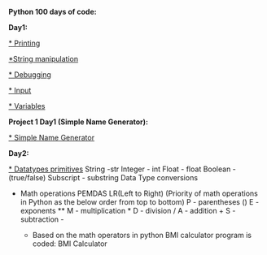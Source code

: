 **Python 100 days of code:**

**Day1:**

[* Printing](https://github.com/ariv14/python/tree/main/printing)

[*String manipulation](https://github.com/ariv14/python/tree/main/Day1_string_manipulation)

[* Debugging](https://github.com/ariv14/python/tree/main/Day1_debugging_practice)

[* Input](https://github.com/ariv14/python/tree/main/Day1_input)

[* Variables](https://github.com/ariv14/python/tree/main/Day1_variables)

**Project 1 Day1 (Simple Name Generator):**

[* Simple Name Generator](https://github.com/ariv14/python/tree/main/Project1_Day1_Simple_Name_Generator)

**Day2:**

[* Datatypes primitives](https://github.com/ariv14/python/tree/main/Day2_primitive_data_types)
  String -str
  Integer - int
  Float - float
  Boolean - (true/false)
  Subscript - substring
  Data Type conversions

* Math operations
  PEMDAS LR(Left to Right) (Priority of math operations in Python as the below order from top to bottom)
  P - parentheses      ()
  E - exponents        **
  M - multiplication    *
  D - division          /
  A - addition          +
  S - subtraction       -

   - Based on the math operators in python BMI calculator program is coded:
  BMI Calculator